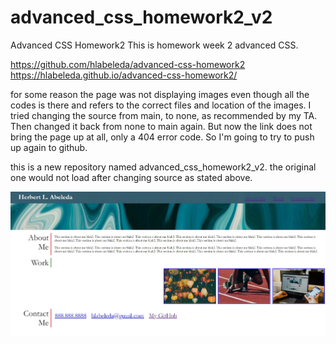 # advanced_css_homework2_v2

Advanced CSS Homework2
This is homework week 2 advanced CSS.

https://github.com/hlabeleda/advanced-css-homework2
https://hlabeleda.github.io/advanced-css-homework2/

for some reason the page was not displaying images even though all the codes is there and refers to the correct files and location of the images.  I tried changing the source from main, to none, as recommended by my TA.  Then changed it back from none to main again.  But now the link does not bring the page up at all, only a 404 error code.  So I'm going to try to push up again to github. 

this is a new repository named advanced_css_homework2_v2.  the original one would not load after changing source as stated above.

![](image/imageforhomework2.jpg)
